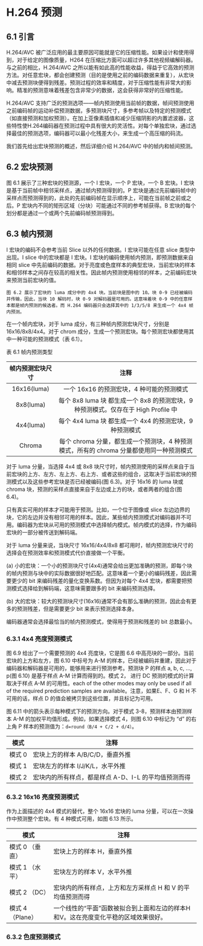 # H.264 预测

## 6.1 引言

H.264/AVC 被广泛应用的最主要原因可能就是它的压缩性能。如果设计和使用得到，对于给定的图像质量，H264 在压缩比方面可以超过许多其他视频编解码器。与之前的相比，H.264/AVC 之所以能有如此高的性能收益，得益于它高效的预测方法。对任意宏块，都会创建预测（目的是使用之前的编码数据来重复），从宏块中减去预测块便得到残差。预测过程的效率和精度，对于压缩性能有非常大的影响。精准的预测意味着残差包含非常少的数据，这会获得非常好的压缩性能。

H.264/AVC 支持广泛的预测选项——帧内预测使用当前帧的数据，帧间预测使用之前编码帧的运动补偿预测数据，多预测块尺寸，多参考帧以及特定的预测模式（如直接预测和加权预测）。在加上亚像素插值和减少压缩阴影的内置滤波器，这些特性使H.264编码器在预测过程中具有很大的灵活性。对每个单独宏块，通过选择最佳的预测选项，编码器可以最小化残差大小，来生成一个高压缩的码流。
 
我们首先给出宏块预测的概述，然后详细介绍 H.264/AVC 中的帧内和帧间预测。

## 6.2 宏块预测

图 6.1 展示了三种宏块的预测源，一个 I 宏块，一个 P 宏块，一个 B 宏块。I 宏块是基于当前帧中相邻采样点，通过帧内预测得到的。P 宏块是通过先前编码帧中的采样点而预测得到的，此处的先前编码帧在显示顺序上，可能在当前帧之前或之后。P 宏块内不同的矩形区域（分块）可能通过不同的参考帧获得。B 宏块的每个划分都是通过一个或两个先前编码帧预测得到。

## 6.3 帧内预测

I 宏块的编码不会参考当前 Slice 以外的任何数据。I 宏块可能在任意 slice 类型中出现。I slice 中的宏块都是 I 宏块。I 宏块的编码使用帧内预测，即预测数据来自相同 slice 中先前编码的数据。对于亮度或色度样本的典型宏块，当前宏块的样本和相邻样本之间存在较高的相关性。因此帧内预测使用相邻的样本，之前编码宏块来预测当前宏块的值。

```
图 6.2 展示了宏块的 luma 成分中的 4x4 块。当前块是图中的 10。块 0-9 已经被编码并传输，因此，当块 10 解码时，块 0-9 对解码器是可用的。这意味着块 0-9 中的任意样本都是帧内预测的候选者。而 H.264 编码器只会选择其中的 1/3/5/8 来生成一个 4x4 帧内预测。
```

在一个帧内宏块，对于 luma 成分，有三种帧内预测宏块尺寸，分别是 16x16/8x8/4x4。对于 chrom 成分，生成一个预测宏块。每个预测宏块都使用其中一种可能的预测模式（表 6.1）。

表 6.1 帧内预测类型

|帧内预测宏块尺寸 | 注释 |   
| :------: | :-----: |  
| 16x16(luma) | 一个 16x16 的预测宏块，4 种可能的预测模式 |   
| 8x8(luma) | 每个 8x8 luma 块 都生成一个 8x8 的预测宏块，9 种预测模式。仅存在于 High Profile 中 |  
| 4x4(luma) | 每个 4x4 luma 块 都生成一个 4x4 的预测宏块，9 种预测模式|  
| Chroma | 每个 chroma  分量，都生成一个预测块，4 种预测模式，所有的 chroma 分量都使用同一种预测模式 |  

对于 luma 分量，当选择 4x4 或 8x8 块尺寸时，帧内预测使用的采样点来自于当前宏块的上方、左方、左上方、右上方、或者这些的组合，这取决于当前宏块的预测模式以及这些参考宏块是否已经被编码(图 6.3)。对于 16x16 的 luma 块或 chroma 块，预测的采样点直接来自于左边或上方的块，或者两者的组合(图 6.4)。

只有真实可用的样本才可能用于预测。比如，一个位于图像或 slice 左边边界的块，它的左边并没有相邻可用的样本。因此，某些帧内预测模式对编码器并不可用。编码器为宏块从可用的预测模式中选择帧内模式。帧内模式的选择，作为编码宏块的一部分被传送到解码端。

对于 luma 分量来说，当块尺寸 16x16/4x4/8x8 都可用时，帧内预测宏块尺寸的选择会在预测效率和预测模式代价直接做一个平衡。

(a) 小的宏块：一个小的预测块尺寸(4x4)通常会给出更加准确的预测，即每个块的帧内预测与块中的实际数据很好地匹配。这意味着一个更小的编码残差，因此需要更少的 bit 来编码残差的量化变换系数。但因为对每个 4x4 宏块，都需要把预测模式选择给到解码端，这意味需要跟多的 bit 来编码预测选择。

(b) 大的宏块：较大的预测块尺寸(16x16)通常不会有那么准确的预测，因此会有更多的预测残差，但是需要更少 bit 来表示预测选择本身。

编码器通常会选择最恰当的帧内预测模式，使得用于预测和残差的 bit 总数最小。

### 6.3.1 4x4 亮度预测模式

图 6.9 给出了一个需要预测的 4x4 亮度块，它是图 6.6 中高亮块的一部分。当前宏块的上方和左方，图 6.10 中标号为 A-M 的样本，已经被编码并重建，因此对于编码器和解码器是可用的，能够用来进行预测参考。预测块 P 的样点 a, b, c, ..., p(图 6.10) 是基于样点 A-M 计算而得到的。模式 2， 进行 DC 预测的模式的计算取决于样点 A-M 的可用性。each of the other modes may only be used if all of the required prediction samples are available。注意，如果E、F、G 和 H 不可用的话，样点 D 的值会被拷贝到这些位置，并且标记为可用。

图 6.11 中的箭头表示每种模式下的预测方向。对于模式 3-8，预测样本由预测样本 A-M 的加权平均值形成。例如，如果选择模式 4，则图 6.10 中标记为 “d” 的右上角 P 样本的预测值为：`d=round（B/4 + C/2 + d/4）`。

| 模式 | 注释 |
|-----|------|
| 模式 0 | 宏块上方的样本 A/B/C/D，垂直外推 |
| 模式 1 | 宏块左方的样本 I/J/K/L，水平外推 |
| 模式 2 | 宏块内的所有样点，都是样点 A-D、I-L 的平均值预测而得 |

### 6.3.2 16x16 亮度预测模式

作为上面描述的 4x4 模式的替代，整个 16x16 宏块的 luma 分量，可以在一次操作中预测整个宏块。有 4 种模式可用，如图 6.13 所示。

| 模式 | 注释 |
|-----|------|
| 模式 0 （垂直） | 宏块上方的样本 H，垂直外推 |
| 模式 1 （水平） | 宏块左方的样本 V，水平外推 |
| 模式 2 （DC）   | 宏块内的所有样点，上方和左方采样点 H 和 V 的平均值预测而得 |
| 模式 4 （Plane）|一个线性的“平面”函数被拟合到上面和左边的样本H和V。这在亮度变化平稳的区域效果很好。|

### 6.3.2 色度预测模式



